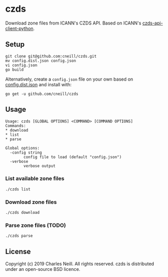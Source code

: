 # czds

Download zone files from ICANN's CZDS API. Based on ICANN's [czds-api-client-python](https://github.com/icann/czds-api-client-python).

## Setup 

```
git clone git@github.com:cneill/czds.git
mv config.dist.json config.json
vi config.json
go build
```

Alternatively, create a `config.json` file on your own based on [config.dist.json](./config.dist.json) and install with:

```
go get -u github.com/cneill/czds
```

## Usage

```
Usage: czds [GLOBAL OPTIONS] <COMMAND> [COMMAND OPTIONS]
Commands:
* download
* list
* parse

Global options:
  -config string
        config file to load (default "config.json")
  -verbose
        verbose output
```

### List available zone files

```
./czds list
```

### Download zone files

```
./czds download
```

### Parse zone files (TODO)

```
./czds parse
```

## License

Copyright (c) 2019 Charles Neill. All rights reserved. czds is distributed under an open-source BSD licence.
